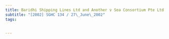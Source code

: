 ```yaml
---
title: Baridhi Shipping Lines Ltd and Another v Sea Consortium Pte Ltd and Another 
subtitle: "[2002] SGHC 134 / 27\_June\_2002"
tags:


---
```


